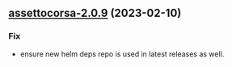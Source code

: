 

## [assettocorsa-2.0.9](https://github.com/truecharts/charts/compare/assettocorsa-2.0.8...assettocorsa-2.0.9) (2023-02-10)

### Fix

- ensure new helm deps repo is used in latest releases as well.
  
  